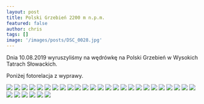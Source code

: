 ```yaml
---
layout: post
title: Polski Grzebień 2200 m n.p.m.
featured: false
author: chris
tags: []
image: '/images/posts/DSC_0028.jpg'
---
```


<p class='c-content__cc-content'>
Dnia 10.08.2019 wyruszyliśmy na wędrówkę na Polski Grzebień w Wysokich Tatrach  Słowackich.
</p>

<p class='c-content__cc-content'>
Poniżej fotorelacja z wyprawy.
</p>



<img src="http://blog.krzysztofplonka.pl/images/posts/DSC_0017.jpg" class="c-content__image" />
<img src="http://blog.krzysztofplonka.pl/images/posts/DSC_0018.jpg" class="c-content__image" />
<img src="http://blog.krzysztofplonka.pl/images/posts/DSC_0019.jpg" class="c-content__image" />
<img src="http://blog.krzysztofplonka.pl/images/posts/DSC_0020.jpg" class="c-content__image" />
<img src="http://blog.krzysztofplonka.pl/images/posts/DSC_0021.jpg" class="c-content__image" />
<img src="http://blog.krzysztofplonka.pl/images/posts/DSC_0022.jpg" class="c-content__image" />
<img src="http://blog.krzysztofplonka.pl/images/posts/DSC_0023.jpg" class="c-content__image" />
<img src="http://blog.krzysztofplonka.pl/images/posts/DSC_0024.jpg" class="c-content__image" />
<img src="http://blog.krzysztofplonka.pl/images/posts/DSC_0025.jpg" class="c-content__image" />
<img src="http://blog.krzysztofplonka.pl/images/posts/DSC_0029.jpg" class="c-content__image" />
<img src="http://blog.krzysztofplonka.pl/images/posts/DSC_0032.jpg" class="c-content__image" />
<img src="http://blog.krzysztofplonka.pl/images/posts/DSC_0034.jpg" class="c-content__image" />
<img src="http://blog.krzysztofplonka.pl/images/posts/DSC_0036.jpg" class="c-content__image" />
<img src="http://blog.krzysztofplonka.pl/images/posts/DSC_0037.jpg" class="c-content__image" />
<img src="http://blog.krzysztofplonka.pl/images/posts/DSC_0038.jpg" class="c-content__image" />
<img src="http://blog.krzysztofplonka.pl/images/posts/DSC_0039.jpg" class="c-content__image" />
<img src="http://blog.krzysztofplonka.pl/images/posts/DSC_0040.jpg" class="c-content__image" />
<img src="http://blog.krzysztofplonka.pl/images/posts/DSC_0041.jpg" class="c-content__image" />
<img src="http://blog.krzysztofplonka.pl/images/posts/DSC_0042.jpg" class="c-content__image" />
<img src="http://blog.krzysztofplonka.pl/images/posts/DSC_0043.jpg" class="c-content__image" />
<img src="http://blog.krzysztofplonka.pl/images/posts/DSC_0044.jpg" class="c-content__image" />
<img src="http://blog.krzysztofplonka.pl/images/posts/DSC_0045.jpg" class="c-content__image" />
<img src="http://blog.krzysztofplonka.pl/images/posts/DSC_0046.jpg" class="c-content__image" />
<img src="http://blog.krzysztofplonka.pl/images/posts/DSC_0047.jpg" class="c-content__image" />
<img src="http://blog.krzysztofplonka.pl/images/posts/DSC_0048.jpg" class="c-content__image" />
<img src="http://blog.krzysztofplonka.pl/images/posts/DSC_0049.jpg" class="c-content__image" />
<img src="http://blog.krzysztofplonka.pl/images/posts/DSC_0050.jpg" class="c-content__image" />
<img src="http://blog.krzysztofplonka.pl/images/posts/DSC_0051.jpg" class="c-content__image" />
<img src="http://blog.krzysztofplonka.pl/images/posts/DSC_0052.jpg" class="c-content__image" />
<img src="http://blog.krzysztofplonka.pl/images/posts/DSC_0053.jpg" class="c-content__image" />
<img src="http://blog.krzysztofplonka.pl/images/posts/DSC_0054.jpg" class="c-content__image" />